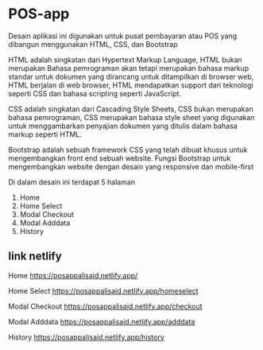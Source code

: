 # POS-app
Desain aplikasi ini digunakan untuk pusat pembayaran atau POS yang dibangun menggunakan HTML, CSS, dan Bootstrap

HTML adalah singkatan dari Hypertext Markup Language, HTML bukan merupakan Bahasa pemrograman akan tetapi merupakan bahasa markup standar untuk dokumen yang dirancang untuk ditampilkan di browser web, HTML berjalan di web browser, HTML mendapatkan support dari teknologi seperti CSS dan bahasa scripting seperti JavaScript.

CSS adalah singkatan dari Cascading Style Sheets, CSS bukan merupakan bahasa pemrograman, CSS merupakan bahasa style sheet yang digunakan untuk menggambarkan penyajian dokumen yang ditulis dalam bahasa markup seperti HTML.

Bootstrap adalah sebuah framework CSS yang telah dibuat khusus untuk mengembangkan front end sebuah website. Fungsi Bootstrap untuk mengembangkan website dengan desain yang responsive dan mobile-first

Di dalam desain ini terdapat 5 halaman
1. Home
2. Home Select
3. Modal Checkout
4. Modal Adddata
5. History
## link netlify
Home
https://posappalisaid.netlify.app/

Home Select
https://posappalisaid.netlify.app/homeselect

Modal Checkout
https://posappalisaid.netlify.app/checkout

Modal Adddata
https://posappalisaid.netlify.app/adddata

History
https://posappalisaid.netlify.app/history
